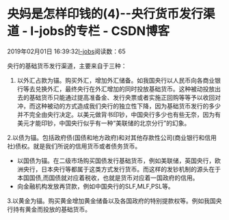 # 央妈是怎样印钱的(4)--央行货币发行渠道 - l-jobs的专栏 - CSDN博客





2019年02月01日 16:39:32[l-jobs](https://me.csdn.net/qq_26010491)阅读数：65








央行的基础货币发行渠道，主要来自于三种：

1. 以外汇占款为锚。购买外汇，增加外汇储备。如我国央行以人民币向各商业银行等去兑换外汇，最终央行在外汇增加的同时投放基础货币。这种被动投放出去的基础货币只能通过提高准备金、发行央票或者实施正回购等等予以收回对冲，而这种被动的方式造成我们央行的独立性下降，因为基础货币发行的多少并不完全由央行决定。以美元做背书印钞，中国央行多少也有些无奈，因为有美元才能印钞，中国央行似乎有一种“美联储的北京分行”的幻象。

2.以债为锚。包括政府债(国债和地方政府)和对其他存款性公司(商业银行和信用社)债权。就是我们所说的信用货币或者债务货币。
- 以国债为锚。在二级市场购买国债发行基础货币，例如美联储，英国央行，欧洲央行，日本央行等都属于这类方式发行货币。而这样的发钞机制的源头在于本国国债,而国债就对应着税收，也就是货币对应着一国政府的信用。
- 向金融机构发放再贷款，例如中国央行的SLF,MLF,PSL等。

3.以黄金为锚。购买黄金增加黄金储备以及各国政府的特别提款权等。例如我国央行持有黄金而投放的基础货币。




